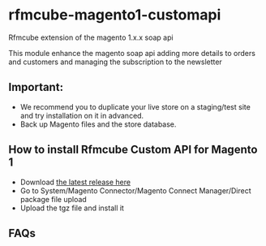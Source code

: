 # rfmcube-magento1-customapi
Rfmcube extension of the magento 1.x.x soap api

This module enhance the magento soap api adding more details to orders and customers and managing the subscription to the newsletter

## Important:
- We recommend you to duplicate your live store on a staging/test site and try installation on it in advanced.
- Back up Magento files and the store database.

## How to install Rfmcube Custom API for Magento 1

- Download [the latest release here](https://github.com/rfmcube/rfmcube-magento1-customapi/releases/download/v1.3.0/Rfmcube_CustomApi-1.3.0.tgz)
- Go to System/Magento Connector/Magento Connect Manager/Direct package file upload
- Upload the tgz file and install it

## FAQs
